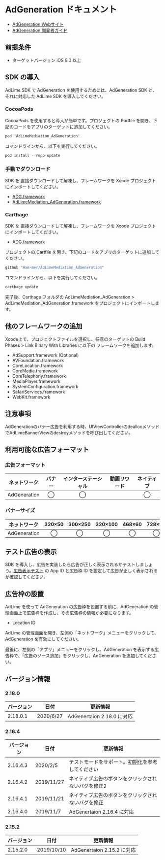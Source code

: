 # AdGeneration ドキュメント

- [AdGeneration Webサイト](https://supership.jp/business/adgeneration/)
- [AdGeneration 開発者ガイド](https://github.com/AdGeneration/SDK/wiki)

## 前提条件
- ターゲットバージョン iOS 9.0 以上

## SDK の導入
AdLime SDK で AdGeneration を使用するためには、AdGeneration SDK と、それに対応した AdLime SDK を導入してください。

### CocoaPods

CocoaPods を使用すると導入が簡単です。プロジェクトの Podfile を開き、下記のコードをアプリのターゲットに追加してください。
```objectivec
pod 'AdLimeMediation_AdGeneration'
```

コマンドラインから、以下を実行してください。
```objectivec
pod install --repo-update
```

### 手動でダウンロード
SDK を 直接ダウンロードして解凍し、フレームワークを Xcode プロジェクトにインポートしてください。
- [ADG.framework](https://github.com/AdGeneration/ADG-iOS-SDK/releases/download/2.18.0/ADG.framework.zip)
- [AdLimeMediation_AdGeneration.framework](https://github.com/Ham-mer/AdLime-iOS-Pub/raw/master/DownloadZip/AdLimeMediation_AdGeneration/2.18.0.1.zip)

### Carthage
SDK を 直接ダウンロードして解凍し、フレームワークを Xcode プロジェクトにインポートしてください。
- [ADG.framework](https://github.com/AdGeneration/ADG-iOS-SDK/releases/download/2.18.0/ADG.framework.zip)

プロジェクトの Cartfile を開き、下記のコードをアプリのターゲットに追加してください。
```objectivec
github "Ham-mer/AdLimeMediation_AdGeneration"
```

コマンドラインから、以下を実行してください。
```objectivec
carthage update
```

完了後、Carthage フォルダの AdLimeMediation_AdGeneration > AdLimeMediation_AdGeneration.framework をプロジェクトにインポートします。

## 他のフレームワークの追加
Xcode上で、プロジェクトファイルを選択し、任意のターゲットの Build Phases > Link Binary With Libraries に以下の フレームワークを追加します。

- AdSupport.framework (Optional)
- AVFoundation.framework
- CoreLocation.framework
- CoreMedia.framework
- CoreTelephony.framework
- MediaPlayer.framework
- SystemConfiguration.framework
- SafariServices.framework
- WebKit.framework 

## 注意事項
AdGenerationのバナー広告を利用する時、UIViewControllerのdeallocメソッドでAdLimeBannerViewのdestroyメソッドを呼び出してください。

## 利用可能な広告フォーマット

### 広告フォーマット
|ネットワーク|バナー|インターステーシャル|動画リワード|ネイティブ|
|:------------:|:----:|:----------:|:-------:|:----:|
|AdGeneration  |◯     | ◯          |         |◯     |

### バナーサイズ
|ネットワーク  |320×50  |300×250   |320×100  |468×60  |728×90  |SMART    |
|:-------:|:------:|:--------:|:-------:|:------:|:------:|:-------:|
|AdGeneration    |◯       |◯         |◯        |◯       |◯       |◯        |

## テスト広告の表示
SDK を導入し、広告を実装したら広告が正しく表示されるかテストしましょう。[広告表示テスト](./test.md#AdGeneration) の App ID と広告枠 ID を設定して広告が正しく表示されるか確認してください。

## 広告枠の設置

AdLime を使って AdGeneration の広告枠を設置する前に、AdGeneration の管理画面上で広告枠を作成し、その広告枠の情報が必要になります。
- Location ID

AdLime の管理画面を開き、左側の「ネットワーク」メニューをクリックして、AdGeneration を有効にしてください。

最後に、左側の「アプリ」メニューをクリックし、AdGeneration を表示する広告枠で、「広告のソース追加」をクリックし、AdGeneration を追加してください。

## バージョン情報
### 2.18.0
| バージョン        | 日付       | 更新情報                       |
|-----------------|------------|------------------------------|
| 2.18.0.1        | 2020/6/27  | AdGenertaion 2.18.0 に対応 |

### 2.16.4
| バージョン        | 日付       | 更新情報                       |
|-----------------|------------|------------------------------|
| 2.16.4.3        | 2020/2/5   | テストモードをサポート。[初期化](./init.md)を参考してください |
| 2.16.4.2        | 2019/11/27 | ネイティブ広告のボタンをクリックされないバグを修正2 |
| 2.16.4.1        | 2019/11/21 | ネイティブ広告のボタンをクリックされないバグを修正 |
| 2.16.4.0        | 2019/11/7  | AdGenertaion 2.16.4 に対応 |

### 2.15.2
| バージョン        | 日付       | 更新情報                       |
|-----------------|------------|------------------------------|
| 2.15.2.0        | 2019/10/10 | AdGenertaion 2.15.2 に対応 |